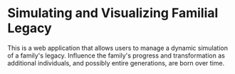# Simulating and Visualizing Familial Legacy
This is a web application that allows users to manage a dynamic simulation of a family's legacy. Influence the family's progress and transformation as additional individuals, and possibly entire generations, are born over time.
